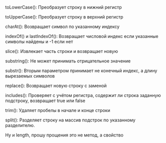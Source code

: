 toLowerCase(): Преобразует строку в нижний регистр

toUpperCase(): Преобразует строку в верхний регистр

charAt(): Возвращает символ по указанному индексу

indexOf() и lastIndexOf(): Возвращает числовой индекс если указанные символы найдены и -1 если нет

slice(): Извлекает часть строки и возвращает новую

substring(): Не может принимать отрицательное значение

substr(): Вторым параметром принимает не конечный индекс, а длину вырезаемых символов

replace(): Возвращает новую строку с заменой

includes(): Проверяет с учётом регистра, содержит ли строка заданную подстроку, возвращает true или false

trim(): Удаляет пробелы в начале и конце строки

split(): Разделяет строку на массив подстрок по указанному разделителю.

Ну и length, прошу прощения это не метод, а свойство